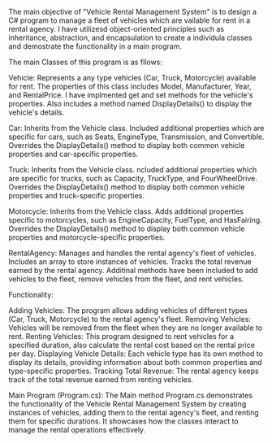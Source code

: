 The main objective of "Vehicle Rental Management System" is to design a C# program to manage a fleet of vehicles which are vailable for rent in a rental agency. 
I have utilizesd object-oriented principles such as inheritance, abstraction, and encapsulation to create a individula classes and demostrate the functionality in a main program.

The main Classes of this program is as fllows:

Vehicle:
Represents a any type vehicles (Car, Truck, Motorcycle) available for rent.
The properties of this class includes Model, Manufacturer, Year, and RentalPrice.
I have implmented get and set methods for the vehicle's properties.
Also includes a method named DisplayDetails() to display the vehicle's details.

Car:
Inherits from the Vehicle class.
Included additional properties which are specific for cars, such as Seats, EngineType, Transmission, and Convertible.
Overrides the DisplayDetails() method to display both common vehicle properties and car-specific properties.

Truck:
Inherits from the Vehicle class.
ncluded additional properties which are specific for trucks, such as Capacity, TruckType, and FourWheelDrive.
Overrides the DisplayDetails() method to display both common vehicle properties and truck-specific properties.

Motorcycle:
Inherits from the Vehicle class.
Adds additional properties specific to motorcycles, such as EngineCapacity, FuelType, and HasFairing.
Overrides the DisplayDetails() method to display both common vehicle properties and motorcycle-specific properties.

RentalAgency:
Manages and handles the rental agency's fleet of vehicles.
Includes an array to store instances of vehicles.
Tracks the total revenue earned by the rental agency.
Additinal methods have been included to add vehicles to the fleet, remove vehicles from the fleet, and rent vehicles.

Functionality:

Adding Vehicles: The program allows adding vehicles of different types (Car, Truck, Motorcycle) to the rental agency's fleet.
Removing Vehicles: Vehicles will be removed from the fleet when they are no longer available to rent.
Renting Vehicles: This program designed to rent vehicles for a specified duration, also calculate the rental cost based on the rental price per day.
Displaying Vehicle Details: Each vehicle type has its own method to display its details, providing information about both common properties and type-specific properties.
Tracking Total Revenue: The rental agency keeps track of the total revenue earned from renting vehicles.

Main Program (Program.cs):
The Main method Program.cs demonstrates the functionality of the Vehicle Rental Management System by creating instances of vehicles, adding them to the rental agency's fleet,
and renting them for specific durations. 
It showcases how the classes interact to manage the rental operations effectively.
